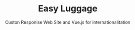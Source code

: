---
title: Easy Luggage
subtitle: Custon Responise Web Site and Vue.js for internationalitation
image: "../imgs/EasyLuggage.webp"
link: https://www.easyluggage.it/
buttonTitle: VISIT PROJECT
priority: 4
badges: [web]
categories: [projects]
--- 